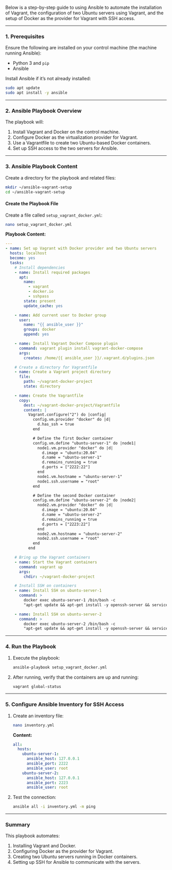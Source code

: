 Below is a step-by-step guide to using Ansible to automate the installation of Vagrant, the configuration of two Ubuntu servers using Vagrant, and the setup of Docker as the provider for Vagrant with SSH access.

---

### **1. Prerequisites**
Ensure the following are installed on your control machine (the machine running Ansible):
- Python 3 and `pip`
- Ansible

Install Ansible if it’s not already installed:
```bash
sudo apt update
sudo apt install -y ansible
```

---

### **2. Ansible Playbook Overview**
The playbook will:
1. Install Vagrant and Docker on the control machine.
2. Configure Docker as the virtualization provider for Vagrant.
3. Use a Vagrantfile to create two Ubuntu-based Docker containers.
4. Set up SSH access to the two servers for Ansible.

---

### **3. Ansible Playbook Content**
Create a directory for the playbook and related files:
```bash
mkdir ~/ansible-vagrant-setup
cd ~/ansible-vagrant-setup
```

#### Create the Playbook File
Create a file called `setup_vagrant_docker.yml`:
```bash
nano setup_vagrant_docker.yml
```

**Playbook Content:**
```yaml
---
- name: Set up Vagrant with Docker provider and two Ubuntu servers
  hosts: localhost
  become: yes
  tasks:
    # Install dependencies
    - name: Install required packages
      apt:
        name: 
          - vagrant
          - docker.io
          - sshpass
        state: present
        update_cache: yes

    - name: Add current user to Docker group
      user:
        name: "{{ ansible_user }}"
        groups: docker
        append: yes

    - name: Install Vagrant Docker Compose plugin
      command: vagrant plugin install vagrant-docker-compose
      args:
        creates: /home/{{ ansible_user }}/.vagrant.d/plugins.json

    # Create a directory for Vagrantfile
    - name: Create a Vagrant project directory
      file:
        path: ~/vagrant-docker-project
        state: directory

    - name: Create the Vagrantfile
      copy:
        dest: ~/vagrant-docker-project/Vagrantfile
        content: |
          Vagrant.configure("2") do |config|
            config.vm.provider "docker" do |d|
              d.has_ssh = true
            end

            # Define the first Docker container
            config.vm.define "ubuntu-server-1" do |node1|
              node1.vm.provider "docker" do |d|
                d.image = "ubuntu:20.04"
                d.name = "ubuntu-server-1"
                d.remains_running = true
                d.ports = ["2222:22"]
              end
              node1.vm.hostname = "ubuntu-server-1"
              node1.ssh.username = "root"
            end

            # Define the second Docker container
            config.vm.define "ubuntu-server-2" do |node2|
              node2.vm.provider "docker" do |d|
                d.image = "ubuntu:20.04"
                d.name = "ubuntu-server-2"
                d.remains_running = true
                d.ports = ["2223:22"]
              end
              node2.vm.hostname = "ubuntu-server-2"
              node2.ssh.username = "root"
            end
          end

    # Bring up the Vagrant containers
    - name: Start the Vagrant containers
      command: vagrant up
      args:
        chdir: ~/vagrant-docker-project

    # Install SSH on containers
    - name: Install SSH on ubuntu-server-1
      command: >
        docker exec ubuntu-server-1 /bin/bash -c
        "apt-get update && apt-get install -y openssh-server && service ssh start"

    - name: Install SSH on ubuntu-server-2
      command: >
        docker exec ubuntu-server-2 /bin/bash -c
        "apt-get update && apt-get install -y openssh-server && service ssh start"
```

---

### **4. Run the Playbook**
1. Execute the playbook:
   ```bash
   ansible-playbook setup_vagrant_docker.yml
   ```

2. After running, verify that the containers are up and running:
   ```bash
   vagrant global-status
   ```

---

### **5. Configure Ansible Inventory for SSH Access**
1. Create an inventory file:
   ```bash
   nano inventory.yml
   ```

   **Content:**
   ```yaml
   all:
     hosts:
       ubuntu-server-1:
         ansible_host: 127.0.0.1
         ansible_port: 2222
         ansible_user: root
       ubuntu-server-2:
         ansible_host: 127.0.0.1
         ansible_port: 2223
         ansible_user: root
   ```

2. Test the connection:
   ```bash
   ansible all -i inventory.yml -m ping
   ```

---

### **Summary**
This playbook automates:
1. Installing Vagrant and Docker.
2. Configuring Docker as the provider for Vagrant.
3. Creating two Ubuntu servers running in Docker containers.
4. Setting up SSH for Ansible to communicate with the servers.

